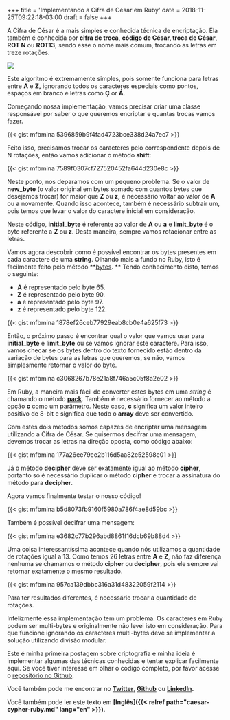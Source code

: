 +++
title = 'Implementando a Cifra de César em Ruby'
date = 2018-11-25T09:22:18-03:00
draft = false
+++

A Cifra de César é a mais simples e conhecida técnica de encriptação. Ela também é conhecida por **cifra de troca**, **código de César, troca de César**, **ROT N** ou **ROT13**, sendo esse o nome mais comum, trocando as letras em treze rotações.

![](https://cdn-images-1.medium.com/max/2000/1*ere0aTX1tmsyruzHMtbtlg.png)

Este algoritmo é extremamente simples, pois somente funciona para letras entre **A** e **Z,** ignorando todos os caracteres especiais como pontos, espaços em branco e letras como **Ç** or **Á**.

Começando nossa implementação, vamos precisar criar uma classe responsável por saber o que queremos encriptar e quantas trocas vamos fazer.

{{< gist mfbmina 5396859b9f4fad4723bce338d24a7ec7 >}}

Feito isso, precisamos trocar os caracteres pelo correspondente depois de N rotações, então vamos adicionar o método **shift**:

{{< gist mfbmina 7589f0307cf727520452fa644d230e8c >}}

Neste ponto, nos deparamos com um pequeno problema. Se o valor de **new_byte** (o valor original em bytes somado com quantos bytes que desejamos trocar) for maior que **Z** ou **z,** é necessário voltar ao valor de **A** ou **a** novamente. Quando isso acontece, também é necessário subtrair um, pois temos que levar o valor do caractere inicial em consideração.

Neste código, **initial_byte** é referente ao valor de **A** ou **a** e **limit_byte** é o byte referente a **Z** ou **z**. Desta maneira, sempre vamos rotacionar entre as letras.

Vamos agora descobrir como é possível encontrar os bytes presentes em cada caractere de uma **string**. Olhando mais a fundo no Ruby, isto é facilmente feito pelo método **[bytes](https://ruby-doc.org/core-2.5.1/String.html#method-i-bytes). ** Tendo conhecimento disto, temos o seguinte:
* **A** é representado pelo byte 65.
* **Z** é representado pelo byte 90.
* **a** é representado pelo byte 97.
* **z** é representado pelo byte 122.

{{< gist mfbmina 1878ef26ceb77929eab8cb0e4a625f73 >}}

Então, o próximo passo é encontrar qual o valor que vamos usar para **initial_byte** e **limit_byte** ou se vamos ignorar este caractere. Para isso, vamos checar se os bytes dentro do texto fornecido estão dentro da variação de bytes para as letras que queremos, se não, vamos simplesmente retornar o valor do byte.

{{< gist mfbmina c3068267b78e21a8f746a5c05f8a2e02 >}}

Em Ruby, a maneira mais fácil de converter estes bytes em uma *string* é chamando o método **[pack](https://ruby-doc.org/core-2.5.1/Array.html#method-i-pack)**. Também é necessário fornecer ao método a opção **c** como um parâmetro. Neste caso, **c** significa um valor inteiro positivo de 8-bit e significa que todo o **array** deve ser convertido.

Com estes dois métodos somos capazes de encriptar uma mensagem utilizando a Cifra de César. Se quisermos decifrar uma mensagem, devemos trocar as letras na direção oposta, como código abaixo:

{{< gist mfbmina 177a26ee79ee2b116d5aa82e52598e01 >}}

Já o método **decipher** deve ser exatamente igual ao método **cipher**, portanto só é necessário duplicar o método **cipher** e trocar a assinatura do método para **decipher**.

Agora vamos finalmente testar o nosso código!

{{< gist mfbmina b5d8073fb9160f5980a786f4ae8d59bc >}}

Também é possível decifrar uma mensagem:

{{< gist mfbmina e3682c77b296abd8861f16dcb69b88d4 >}}

Uma coisa interessantíssima acontece quando nós utilizamos a quantidade de rotações igual a 13. Como temos 26 letras entre **A** e **Z**, não faz diferença nenhuma se chamamos o método **cipher** ou **decipher**, pois ele sempre vai retornar exatamente o mesmo resultado.

{{< gist mfbmina 957ca139dbbc316a31d48322059f2114 >}}

Para ter resultados diferentes, é necessário trocar a quantidade de rotações.

Infelizmente essa implementação tem um problema. Os caracteres em Ruby podem ser multi-bytes e originalmente não levei isto em consideração. Para que funcione ignorando os caracteres multi-bytes deve se implementar a solução utilizando divisão modular.

Este é minha primeira postagem sobre criptografia e minha ideia é implementar algumas das técnicas conhecidas e tentar explicar facilmente aqui. Se você tiver interesse em olhar o código completo, por favor acesse o [repositório no Github](https://github.com/mfbmina/cipher_studies/blob/master/caeser.rb).

Você também pode me encontrar no **[Twitter](https://twitter.com/mfbmina)**, **[Github](https://github.com/mfbmina)** ou **[LinkedIn](https://www.linkedin.com/in/mfbmina/).**

Você também pode ler este texto em **[Inglês]({{< relref path="caesar-cypher-ruby.md" lang="en" >}})**.
